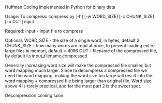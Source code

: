 Huffman Coding implemented in Python for binary data

Usage:
To compress:
compress.py [-h] [-w WORD_SIZE] [-c CHUNK_SIZE] [-o OUT] input

Required:
input - input file to compress

Optional:
WORD_SIZE - the size of a single word, in bytes, default 2
CHUNK_SIZE - how many words are read at once, to prevent loading entire large files in memort, default = 4096
OUT - filename of the compressed file, by default its input_filename.compressed

Generally increasing word size will make the compressed file smaller, but word mapping much larger. Since to decompress a compressed file we need the word mapping, making the word size too large will result into the word mapping + compressed file being larger than original file. Word size above 4 is rarely practical, and for the most part 2 is the sweet spot.

Decompression coming soon